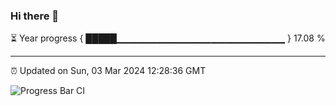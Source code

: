 ### Hi there 👋

⏳ Year progress { █████▁▁▁▁▁▁▁▁▁▁▁▁▁▁▁▁▁▁▁▁▁▁▁▁▁ } 17.08 %

---

⏰ Updated on Sun, 03 Mar 2024 12:28:36 GMT

![Progress Bar CI](https://github.com/ZhaoGui/ZhaoGui/workflows/Progress%20Bar%20CI/badge.svg)
